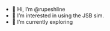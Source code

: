 - 👋 Hi, I’m @rupeshline
- 👀 I’m interested in using the JSB sim.
- 🌱 I’m currently exploring
<!---
rupeshline/rupeshline is a ✨ special ✨ repository because its `README.md` (this file) appears on your GitHub profile.
You can click the Preview link to take a look at your changes.
--->
